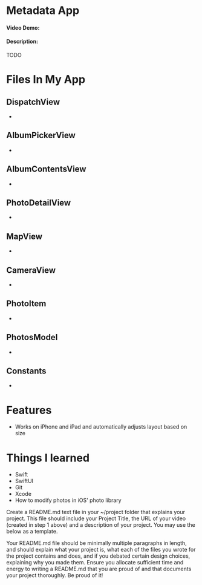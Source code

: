 # Metadata App
#### Video Demo: 
#### Description:
TODO

# Files In My App

## DispatchView
- 

## AlbumPickerView
-

## AlbumContentsView
-

## PhotoDetailView
- 

## MapView
-

## CameraView
-

## PhotoItem
-

## PhotosModel
-

## Constants
-

# Features
- Works on iPhone and iPad and automatically adjusts layout based on size

# Things I learned
- Swift
- SwiftUI
- Git
- Xcode
- How to modify photos in iOS' photo library



Create a README.md text file in your ~/project folder that explains your project. This file should include your Project Title, the URL of your video (created in step 1 above) and a description of your project. You may use the below as a template.

Your README.md file should be minimally multiple paragraphs in length, and should explain what your project is, what each of the files you wrote for the project contains and does, and if you debated certain design choices, explaining why you made them. Ensure you allocate sufficient time and energy to writing a README.md that you are proud of and that documents your project thoroughly. Be proud of it!
